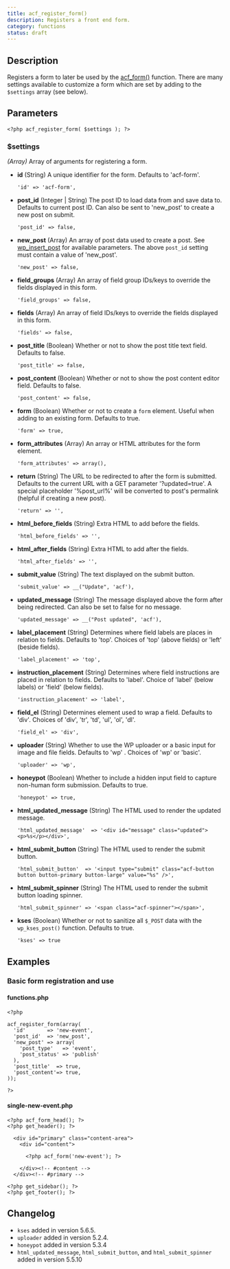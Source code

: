 ```yaml
---
title: acf_register_form()
description: Registers a front end form.
category: functions
status: draft
---
```


## Description
Registers a form to later be used by the [acf_form()](https://www.advancedcustomfields.com/resources/acf_form/) function. There are many settings available to customize a form which are set by adding to the `$settings` array (see below).

## Parameters
```
<?php acf_register_form( $settings ); ?>
```

### $settings
*(Array)* Array of arguments for registering a form.
- **id**
  (String) A unique identifier for the form. Defaults to 'acf-form'.
  ```
  'id' => 'acf-form',
  ```
 
- **post_id**
  (Integer | String) The post ID to load data from and save data to. Defaults to current post ID. Can also be sent to 'new_post' to create a new post on submit.
  ```
  'post_id' => false,
  ```
 
- **new_post**
  (Array) An array of post data used to create a post. See [wp_insert_post](https://developer.wordpress.org/reference/functions/wp_insert_post/) for available parameters.
  The above `post_id` setting must contain a value of 'new_post'.
  ```
  'new_post' => false,
  ```
 
- **field_groups**
  (Array) An array of field group IDs/keys to override the fields displayed in this form.
  ```
  'field_groups' => false,
  ```
 
- **fields**
  (Array) An array of field IDs/keys to override the fields displayed in this form.
  ```
  'fields' => false,
  ```
 
- **post_title**
  (Boolean) Whether or not to show the post title text field. Defaults to false.
  ```
  'post_title' => false,
  ```
 
- **post_content**
  (Boolean) Whether or not to show the post content editor field. Defaults to false.
  ```
  'post_content' => false,
  ```
 
- **form**
  (Boolean) Whether or not to create a `form` element. Useful when adding to an existing form. Defaults to true.
  ```
  'form' => true,
  ```
 
- **form_attributes**
  (Array) An array or HTML attributes for the form element.
  ```
  'form_attributes' => array(),
  ```
 
- **return**
  (String) The URL to be redirected to after the form is submitted. Defaults to the current URL with a GET parameter '?updated=true'.
  A special placeholder '%post_url%' will be converted to post's permalink (helpful if creating a new post).
  ```
  'return' => '',
  ```
 
- **html_before_fields**
  (String) Extra HTML to add before the fields.
  ```
  'html_before_fields' => '',
  ```
 
- **html_after_fields**
  (String) Extra HTML to add after the fields.
  ```
  'html_after_fields' => '',
  ```
 
- **submit_value**
  (String) The text displayed on the submit button.
  ```
  'submit_value' => __("Update", 'acf'),
  ```
 
- **updated_message**
  (String) The message displayed above the form after being redirected. Can also be set to false for no message.
  ```
  'updated_message' => __("Post updated", 'acf'),
  ```
 
- **label_placement**
  (String) Determines where field labels are places in relation to fields. Defaults to 'top'.
  Choices of 'top' (above fields) or 'left' (beside fields).
  ```
  'label_placement' => 'top',
  ```
 
- **instruction_placement**
  (String) Determines where field instructions are placed in relation to fields. Defaults to 'label'.
  Choice of 'label' (below labels) or 'field' (below fields).
  ```
  'instruction_placement' => 'label',
  ```
 
- **field_el**
  (String) Determines element used to wrap a field. Defaults to 'div'.
  Choices of 'div', 'tr', 'td', 'ul', 'ol', 'dl'.
  ```
  'field_el' => 'div',
  ```
 
- **uploader**
  (String) Whether to use the WP uploader or a basic input for image and file fields. Defaults to 'wp' .
  Choices of 'wp' or 'basic'.
  ```
  'uploader' => 'wp',
  ```
 
- **honeypot**
  (Boolean) Whether to include a hidden input field to capture non-human form submission. Defaults to true.
  ```
  'honeypot' => true,
  ```
 
- **html_updated_message**
  (String) The HTML used to render the updated message.
  ```
  'html_updated_message'  => '<div id="message" class="updated"><p>%s</p></div>',
  ```
 
- **html_submit_button**
  (String) The HTML used to render the submit button.
  ```
  'html_submit_button'  => '<input type="submit" class="acf-button button button-primary button-large" value="%s" />',
  ```
 
- **html_submit_spinner**
  (String) The HTML used to render the submit button loading spinner.
  ```
  'html_submit_spinner' => '<span class="acf-spinner"></span>',
  ```
 
- **kses**
  (Boolean) Whether or not to sanitize all `$_POST` data with the `wp_kses_post()` function. Defaults to true.
  ```
  'kses' => true
  ```
 
## Examples

### Basic form registration and use

#### functions.php
```
<?php

acf_register_form(array(
  'id'       => 'new-event',
  'post_id'  => 'new_post',
  'new_post' => array(
    'post_type'   => 'event',
    'post_status' => 'publish'
  ),
  'post_title'  => true,
  'post_content'=> true,
));

?>
```

#### single-new-event.php
```
<?php acf_form_head(); ?>
<?php get_header(); ?>

  <div id="primary" class="content-area">
    <div id="content">

      <?php acf_form('new-event'); ?>

    </div><!-- #content -->
  </div><!-- #primary -->

<?php get_sidebar(); ?>
<?php get_footer(); ?>
```

## Changelog
- `kses` added in version 5.6.5.
- `uploader` added in version 5.2.4.
- `honeypot` added in version 5.3.4
- `html_updated_message`, `html_submit_button`, and `html_submit_spinner` added in version 5.5.10
